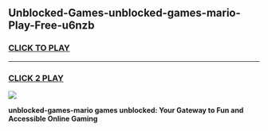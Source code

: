 
## Unblocked-Games-unblocked-games-mario-Play-Free-u6nzb
<h3>
<a href="https://premium76.site?title=unblocked-games-mario&ref=18A">CLICK TO PLAY</a></h3>
<hr>

<h3>
<a href="https://premium76.site?title=unblocked-games-mario&ref=18A">CLICK 2 PLAY</a>
  
</h3>

<a href="https://premium76.site?title=unblocked-games-mario&ref=18A"><img src="https://clearcache.store/games.png"></a>


**unblocked-games-mario games unblocked: Your Gateway to Fun and Accessible Online Gaming**
